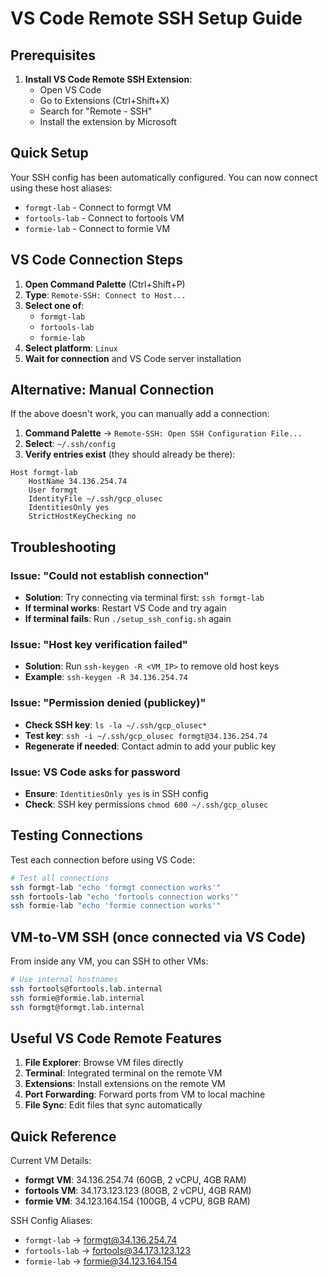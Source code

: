 # VS Code Remote SSH Setup Guide

## Prerequisites

1. **Install VS Code Remote SSH Extension**:
   - Open VS Code
   - Go to Extensions (Ctrl+Shift+X)
   - Search for "Remote - SSH"
   - Install the extension by Microsoft

## Quick Setup

Your SSH config has been automatically configured. You can now connect using these host aliases:

- `formgt-lab` - Connect to formgt VM
- `fortools-lab` - Connect to fortools VM  
- `formie-lab` - Connect to formie VM

## VS Code Connection Steps

1. **Open Command Palette** (Ctrl+Shift+P)
2. **Type**: `Remote-SSH: Connect to Host...`
3. **Select one of**:
   - `formgt-lab`
   - `fortools-lab`
   - `formie-lab`
4. **Select platform**: `Linux`
5. **Wait for connection** and VS Code server installation

## Alternative: Manual Connection

If the above doesn't work, you can manually add a connection:

1. **Command Palette** → `Remote-SSH: Open SSH Configuration File...`
2. **Select**: `~/.ssh/config`
3. **Verify entries exist** (they should already be there):

```ssh-config
Host formgt-lab
    HostName 34.136.254.74
    User formgt
    IdentityFile ~/.ssh/gcp_olusec
    IdentitiesOnly yes
    StrictHostKeyChecking no
```

## Troubleshooting

### Issue: "Could not establish connection"
- **Solution**: Try connecting via terminal first: `ssh formgt-lab`
- **If terminal works**: Restart VS Code and try again
- **If terminal fails**: Run `./setup_ssh_config.sh` again

### Issue: "Host key verification failed"
- **Solution**: Run `ssh-keygen -R <VM_IP>` to remove old host keys
- **Example**: `ssh-keygen -R 34.136.254.74`

### Issue: "Permission denied (publickey)"
- **Check SSH key**: `ls -la ~/.ssh/gcp_olusec*`
- **Test key**: `ssh -i ~/.ssh/gcp_olusec formgt@34.136.254.74`
- **Regenerate if needed**: Contact admin to add your public key

### Issue: VS Code asks for password
- **Ensure**: `IdentitiesOnly yes` is in SSH config
- **Check**: SSH key permissions `chmod 600 ~/.ssh/gcp_olusec`

## Testing Connections

Test each connection before using VS Code:

```bash
# Test all connections
ssh formgt-lab "echo 'formgt connection works'"
ssh fortools-lab "echo 'fortools connection works'"  
ssh formie-lab "echo 'formie connection works'"
```

## VM-to-VM SSH (once connected via VS Code)

From inside any VM, you can SSH to other VMs:

```bash
# Use internal hostnames
ssh fortools@fortools.lab.internal
ssh formie@formie.lab.internal
ssh formgt@formgt.lab.internal
```

## Useful VS Code Remote Features

1. **File Explorer**: Browse VM files directly
2. **Terminal**: Integrated terminal on the remote VM
3. **Extensions**: Install extensions on the remote VM
4. **Port Forwarding**: Forward ports from VM to local machine
5. **File Sync**: Edit files that sync automatically

## Quick Reference

Current VM Details:
- **formgt VM**: 34.136.254.74 (60GB, 2 vCPU, 4GB RAM)
- **fortools VM**: 34.173.123.123 (80GB, 2 vCPU, 4GB RAM)  
- **formie VM**: 34.123.164.154 (100GB, 4 vCPU, 8GB RAM)

SSH Config Aliases:
- `formgt-lab` → formgt@34.136.254.74
- `fortools-lab` → fortools@34.173.123.123
- `formie-lab` → formie@34.123.164.154
